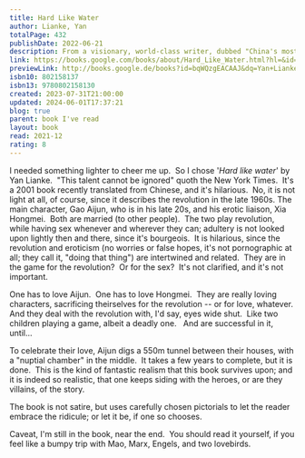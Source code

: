 ```yaml
---  
title: Hard Like Water  
author: Lianke, Yan  
totalPage: 432  
publishDate: 2022-06-21  
description: From a visionary, world-class writer, dubbed "China's most controversial novelist" by the New Yorker, a gripping and biting story of ambition and betrayal, following two young communist revolutionaries whose forbidden love sets them apart from their traditionally minded village, as the Cultural Revolution sweeps the nation  
link: https://books.google.com/books/about/Hard_Like_Water.html?hl=&id=bqWQzgEACAAJ  
previewLink: http://books.google.de/books?id=bqWQzgEACAAJ&dq=Yan+Lianke,+Hard+Like+Water&hl=&as_pt=BOOKS&cd=1&source=gbs_api  
isbn10: 802158137  
isbn13: 9780802158130  
created: 2023-07-31T21:00:00  
updated: 2024-06-01T17:37:21  
blog: true  
parent: book I've read  
layout: book  
read: 2021-12  
rating: 8  
---  
```

  
I needed something lighter to cheer me up.  So I chose '_Hard like water_' by Yan Lianke.  "This talent cannot be ignored" quoth the New York Times.  It's a 2001 book recently translated from Chinese, and it's hilarious.  No, it is not light at all, of course, since it describes the revolution in the late 1960s. The main character, Gao Aijun, who is in his late 20s, and his erotic liaison, Xia Hongmei.  Both are married (to other people).  The two play revolution, while having sex whenever and wherever they can; adultery is not looked upon lightly then and there, since it's bourgeois.  It is hilarious, since the revolution and eroticism (no worries or false hopes, it's not pornographic at all; they call it, "doing that thing") are intertwined and related.  They are in the game for the revolution?  Or for the sex?  It's not clarified, and it's not important.    
  
One has to love Aijun.  One has to love Hongmei.  They are really loving characters, sacrificing theirselves for the revolution -- or for love, whatever.  And they deal with the revolution with, I'd say, eyes wide shut.  Like two children playing a game, albeit a deadly one.   And are successful in it, until...    
  
To celebrate their love, Aijun digs a 550m tunnel between their houses, with a "nuptial chamber" in the middle.  It takes a few years to complete, but it is done.  This is the kind of fantastic realism that this book survives upon; and it is indeed so realistic, that one keeps siding with the heroes, or are they villains, of the story.    
  
The book is not satire, but uses carefully chosen pictorials to let the reader embrace the ridicule; or let it be, if one so chooses.     
  
Caveat, I'm still in the book, near the end.  You should read it yourself, if you feel like a bumpy trip with Mao, Marx, Engels, and two lovebirds.  
